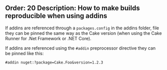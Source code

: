 Order: 20
Description: How to make builds reproducible when using addins
---

If addins are referenced through a `packages.config` in the addins folder, file they can be pinned the same way as the Cake version (when using the Cake Runner for .Net Framework or .NET Core).

If addins are referenced using the `#addin` preprocessor directive they can be pinned like this:

```
#addin nuget:?package=Cake.Foo&version=1.2.3
```
